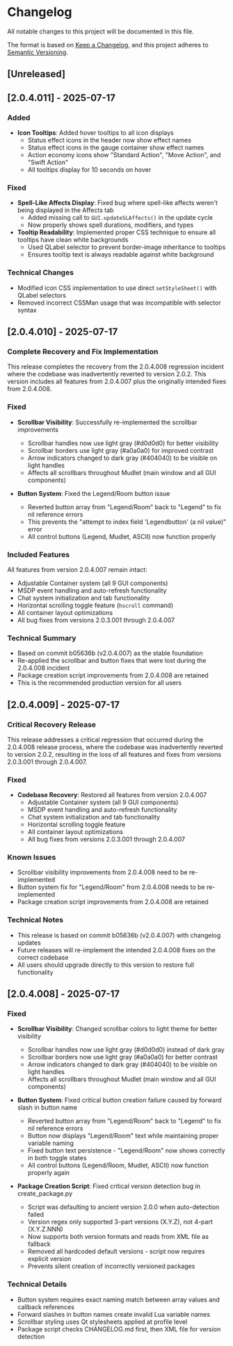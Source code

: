 # Changelog

All notable changes to this project will be documented in this file.

The format is based on [Keep a Changelog](https://keepachangelog.com/en/1.0.0/),
and this project adheres to [Semantic Versioning](https://semver.org/spec/v2.0.0.html).

## [Unreleased]

## [2.0.4.011] - 2025-07-17

### Added
- **Icon Tooltips**: Added hover tooltips to all icon displays
  - Status effect icons in the header now show effect names
  - Status effect icons in the gauge container show effect names
  - Action economy icons show "Standard Action", "Move Action", and "Swift Action"
  - All tooltips display for 10 seconds on hover

### Fixed
- **Spell-Like Affects Display**: Fixed bug where spell-like affects weren't being displayed in the Affects tab
  - Added missing call to `GUI.updateSLAffects()` in the update cycle
  - Now properly shows spell durations, modifiers, and types
- **Tooltip Readability**: Implemented proper CSS technique to ensure all tooltips have clean white backgrounds
  - Used QLabel selector to prevent border-image inheritance to tooltips
  - Ensures tooltip text is always readable against white background

### Technical Changes
- Modified icon CSS implementation to use direct `setStyleSheet()` with QLabel selectors
- Removed incorrect CSSMan usage that was incompatible with selector syntax

## [2.0.4.010] - 2025-07-17

### Complete Recovery and Fix Implementation

This release completes the recovery from the 2.0.4.008 regression incident where the codebase was inadvertently reverted to version 2.0.2. This version includes all features from 2.0.4.007 plus the originally intended fixes from 2.0.4.008.

### Fixed
- **Scrollbar Visibility**: Successfully re-implemented the scrollbar improvements
  - Scrollbar handles now use light gray (#d0d0d0) for better visibility
  - Scrollbar borders use light gray (#a0a0a0) for improved contrast
  - Arrow indicators changed to dark gray (#404040) to be visible on light handles
  - Affects all scrollbars throughout Mudlet (main window and all GUI components)

- **Button System**: Fixed the Legend/Room button issue
  - Reverted button array from "Legend/Room" back to "Legend" to fix nil reference errors
  - This prevents the "attempt to index field 'Legendbutton' (a nil value)" error
  - All control buttons (Legend, Mudlet, ASCII) now function properly

### Included Features
All features from version 2.0.4.007 remain intact:
- Adjustable Container system (all 9 GUI components)
- MSDP event handling and auto-refresh functionality
- Chat system initialization and tab functionality
- Horizontal scrolling toggle feature (`hscroll` command)
- All container layout optimizations
- All bug fixes from versions 2.0.3.001 through 2.0.4.007

### Technical Summary
- Based on commit b05636b (v2.0.4.007) as the stable foundation
- Re-applied the scrollbar and button fixes that were lost during the 2.0.4.008 incident
- Package creation script improvements from 2.0.4.008 are retained
- This is the recommended production version for all users

## [2.0.4.009] - 2025-07-17

### Critical Recovery Release

This release addresses a critical regression that occurred during the 2.0.4.008 release process, where the codebase was inadvertently reverted to version 2.0.2, resulting in the loss of all features and fixes from versions 2.0.3.001 through 2.0.4.007.

### Fixed
- **Codebase Recovery**: Restored all features from version 2.0.4.007
  - Adjustable Container system (all 9 GUI components)
  - MSDP event handling and auto-refresh functionality
  - Chat system initialization and tab functionality
  - Horizontal scrolling toggle feature
  - All container layout optimizations
  - All bug fixes from versions 2.0.3.001 through 2.0.4.007

### Known Issues
- Scrollbar visibility improvements from 2.0.4.008 need to be re-implemented
- Button system fix for "Legend/Room" from 2.0.4.008 needs to be re-implemented
- Package creation script improvements from 2.0.4.008 are retained

### Technical Notes
- This release is based on commit b05636b (v2.0.4.007) with changelog updates
- Future releases will re-implement the intended 2.0.4.008 fixes on the correct codebase
- All users should upgrade directly to this version to restore full functionality

## [2.0.4.008] - 2025-07-17

### Fixed
- **Scrollbar Visibility**: Changed scrollbar colors to light theme for better visibility
  - Scrollbar handles now use light gray (#d0d0d0) instead of dark gray
  - Scrollbar borders now use light gray (#a0a0a0) for better contrast
  - Arrow indicators changed to dark gray (#404040) to be visible on light handles
  - Affects all scrollbars throughout Mudlet (main window and all GUI components)

- **Button System**: Fixed critical button creation failure caused by forward slash in button name
  - Reverted button array from "Legend/Room" back to "Legend" to fix nil reference errors
  - Button now displays "Legend/Room" text while maintaining proper variable naming
  - Fixed button text persistence - "Legend/Room" now shows correctly in both toggle states
  - All control buttons (Legend/Room, Mudlet, ASCII) now function properly again

- **Package Creation Script**: Fixed critical version detection bug in create_package.py
  - Script was defaulting to ancient version 2.0.0 when auto-detection failed
  - Version regex only supported 3-part versions (X.Y.Z), not 4-part (X.Y.Z.NNN)
  - Now supports both version formats and reads from XML file as fallback
  - Removed all hardcoded default versions - script now requires explicit version
  - Prevents silent creation of incorrectly versioned packages

### Technical Details
- Button system requires exact naming match between array values and callback references
- Forward slashes in button names create invalid Lua variable names
- Scrollbar styling uses Qt stylesheets applied at profile level
- Package script checks CHANGELOG.md first, then XML file for version detection
